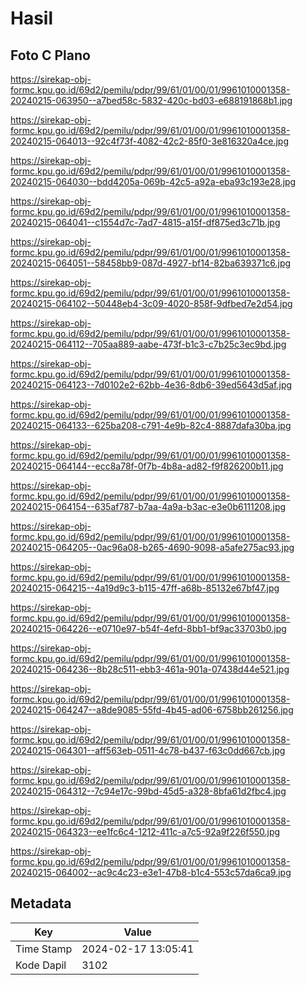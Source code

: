# Hasil

## Foto C Plano

https://sirekap-obj-formc.kpu.go.id/69d2/pemilu/pdpr/99/61/01/00/01/9961010001358-20240215-063950--a7bed58c-5832-420c-bd03-e688191868b1.jpg

https://sirekap-obj-formc.kpu.go.id/69d2/pemilu/pdpr/99/61/01/00/01/9961010001358-20240215-064013--92c4f73f-4082-42c2-85f0-3e816320a4ce.jpg

https://sirekap-obj-formc.kpu.go.id/69d2/pemilu/pdpr/99/61/01/00/01/9961010001358-20240215-064030--bdd4205a-069b-42c5-a92a-eba93c193e28.jpg

https://sirekap-obj-formc.kpu.go.id/69d2/pemilu/pdpr/99/61/01/00/01/9961010001358-20240215-064041--c1554d7c-7ad7-4815-a15f-df875ed3c71b.jpg

https://sirekap-obj-formc.kpu.go.id/69d2/pemilu/pdpr/99/61/01/00/01/9961010001358-20240215-064051--58458bb9-087d-4927-bf14-82ba639371c6.jpg

https://sirekap-obj-formc.kpu.go.id/69d2/pemilu/pdpr/99/61/01/00/01/9961010001358-20240215-064102--50448eb4-3c09-4020-858f-9dfbed7e2d54.jpg

https://sirekap-obj-formc.kpu.go.id/69d2/pemilu/pdpr/99/61/01/00/01/9961010001358-20240215-064112--705aa889-aabe-473f-b1c3-c7b25c3ec9bd.jpg

https://sirekap-obj-formc.kpu.go.id/69d2/pemilu/pdpr/99/61/01/00/01/9961010001358-20240215-064123--7d0102e2-62bb-4e36-8db6-39ed5643d5af.jpg

https://sirekap-obj-formc.kpu.go.id/69d2/pemilu/pdpr/99/61/01/00/01/9961010001358-20240215-064133--625ba208-c791-4e9b-82c4-8887dafa30ba.jpg

https://sirekap-obj-formc.kpu.go.id/69d2/pemilu/pdpr/99/61/01/00/01/9961010001358-20240215-064144--ecc8a78f-0f7b-4b8a-ad82-f9f826200b11.jpg

https://sirekap-obj-formc.kpu.go.id/69d2/pemilu/pdpr/99/61/01/00/01/9961010001358-20240215-064154--635af787-b7aa-4a9a-b3ac-e3e0b6111208.jpg

https://sirekap-obj-formc.kpu.go.id/69d2/pemilu/pdpr/99/61/01/00/01/9961010001358-20240215-064205--0ac96a08-b265-4690-9098-a5afe275ac93.jpg

https://sirekap-obj-formc.kpu.go.id/69d2/pemilu/pdpr/99/61/01/00/01/9961010001358-20240215-064215--4a19d9c3-b115-47ff-a68b-85132e67bf47.jpg

https://sirekap-obj-formc.kpu.go.id/69d2/pemilu/pdpr/99/61/01/00/01/9961010001358-20240215-064226--e0710e97-b54f-4efd-8bb1-bf9ac33703b0.jpg

https://sirekap-obj-formc.kpu.go.id/69d2/pemilu/pdpr/99/61/01/00/01/9961010001358-20240215-064236--8b28c511-ebb3-461a-901a-07438d44e521.jpg

https://sirekap-obj-formc.kpu.go.id/69d2/pemilu/pdpr/99/61/01/00/01/9961010001358-20240215-064247--a8de9085-55fd-4b45-ad06-6758bb261256.jpg

https://sirekap-obj-formc.kpu.go.id/69d2/pemilu/pdpr/99/61/01/00/01/9961010001358-20240215-064301--aff563eb-0511-4c78-b437-f63c0dd667cb.jpg

https://sirekap-obj-formc.kpu.go.id/69d2/pemilu/pdpr/99/61/01/00/01/9961010001358-20240215-064312--7c94e17c-99bd-45d5-a328-8bfa61d2fbc4.jpg

https://sirekap-obj-formc.kpu.go.id/69d2/pemilu/pdpr/99/61/01/00/01/9961010001358-20240215-064323--ee1fc6c4-1212-411c-a7c5-92a9f226f550.jpg

https://sirekap-obj-formc.kpu.go.id/69d2/pemilu/pdpr/99/61/01/00/01/9961010001358-20240215-064002--ac9c4c23-e3e1-47b8-b1c4-553c57da6ca9.jpg


## Metadata

| Key        | Value               |
| ---------- | ------------------- |
| Time Stamp | 2024-02-17 13:05:41 |
| Kode Dapil | 3102                |



